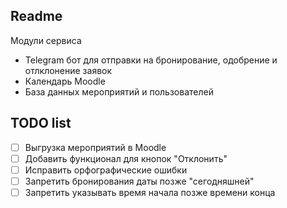 ## Readme

Модули сервиса
- Telegram бот для отправки на бронирование, одобрение и отлклонение заявок
- Календарь Moodle
- База данных мероприятий и пользователей

## TODO list
- [ ] Выгрузка мероприятий в Moodle
- [ ] Добавить функционал для кнопок "Отклонить"
- [ ] Исправить орфографические ошибки
- [ ] Запретить бронирования даты позже "сегодняшней"
- [ ] Запретить указывать время начала позже времени конца 
